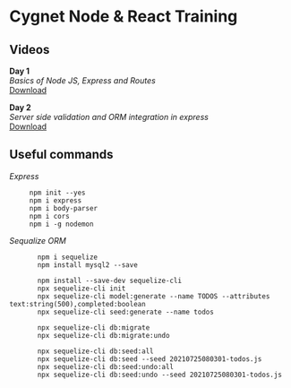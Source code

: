 # Cygnet Node & React Training

## Videos
**Day 1**<br>
_Basics of Node JS, Express and Routes_<br>
[Download](https://cipl2014-my.sharepoint.com/:v:/g/personal/manthan_patel_cygnetinfotech_com/ERxky-0E9OtHjKNGitp9YloBSQvWdFSPDouYdXgeEl0MhA)<br>

**Day 2**<br>
_Server side validation and ORM integration in express_<br>
[Download](https://cipl2014-my.sharepoint.com/:v:/g/personal/manthan_patel_cygnetinfotech_com/ESqxBtHaXAtHrIv9CABIlrgBuqBsO0zboynDBs3NKm784Q)<br>

## Useful commands

  _Express_<br>
  
 ```
      npm init --yes 
      npm i express
      npm i body-parser
      npm i cors
      npm i -g nodemon
  ```
   
  _Sequalize ORM_<br>
    
 ```
        npm i sequelize
        npm install mysql2 --save

        npm install --save-dev sequelize-cli
        npx sequelize-cli init
        npx sequelize-cli model:generate --name TODOS --attributes text:string(500),completed:boolean
        npx sequelize-cli seed:generate --name todos

        npx sequelize-cli db:migrate
        npx sequelize-cli db:migrate:undo

        npx sequelize-cli db:seed:all
        npx sequelize-cli db:seed --seed 20210725080301-todos.js
        npx sequelize-cli db:seed:undo:all
        npx sequelize-cli db:seed:undo --seed 20210725080301-todos.js
        
   ```
